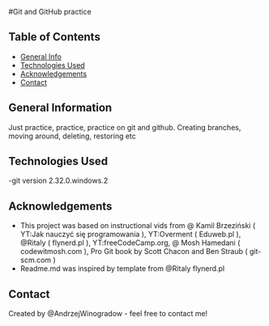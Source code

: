 #Git and GitHub practice

## Table of Contents
* [General Info](#general-information)
* [Technologies Used](#technologies-used)
* [Acknowledgements](#acknowledgements)
* [Contact](#contact)



## General Information
Just practice, practice, practice on git and github. Creating branches, moving around, deleting, restoring etc

## Technologies Used

-git version 2.32.0.windows.2


## Acknowledgements

- This project was based on instructional vids from @ Kamil Brzeziński ( YT:Jak nauczyć się programowania ), YT:Overment ( Eduweb.pl ), @Ritaly ( flynerd.pl ), YT:freeCodeCamp.org, @ Mosh Hamedani ( codewitmosh.com ), Pro Git book by Scott Chacon and Ben Straub ( git-scm.com )
- Readme.md was inspired by template from @Ritaly flynerd.pl


## Contact
Created by @AndrzejWinogradow - feel free to contact me!


